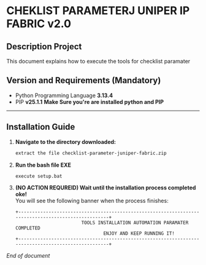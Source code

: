 # CHEKLIST PARAMETERJ UNIPER IP FABRIC v2.0

## Description Project
This document explains how to execute the tools for checklist paramater

## Version and Requirements (Mandatory)
- Python Programming Language **3.13.4**
- PIP **v25.1.1**
**Make Sure you're are installed python and PIP**

---

## Installation Guide
1. **Navigate to the directory downloaded:**
    ```bash
    extract the file checklist-parameter-juniper-fabric.zip
    ```

2. **Run the bash file EXE**  
    ```bash
    execute setup.bat
    ```

3. **(NO ACTION REQUREID) Wait until the installation process completed oke!**  
   You will see the following banner when the process finishes:
    ```
    +----------------------------------------------------------------------------------------------------+
                            TOOLS INSTALLATION AUTOMATION PARAMATER COMPLETED 
                                    ENJOY AND KEEP RUNNING IT!
    +----------------------------------------------------------------------------------------------------+
    ``` 
_End of document_